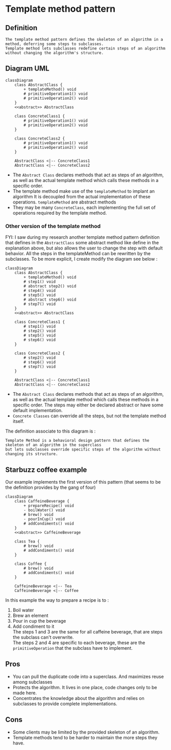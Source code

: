 # Template method pattern

## Definition

```text
The template method pattern defines the skeleton of an algorithm in a method, deferring some steps to subclasses.
Template method lets subclasses redefine certain steps of an algorithm without changing the algorithm's structure.
```

## Diagram UML

```mermaid
classDiagram
    class AbstractClass {
        + templateMethod() void
        # primitiveOperation1() void
        # primitiveOperation2() void
    }
    <<abstract>> AbstractClass
    
    class ConcreteClass1 {
        # primitiveOperation1() void
        # primitiveOperation2() void
    }

    class ConcreteClass2 {
        # primitiveOperation1() void
        # primitiveOperation2() void
    }
    
    AbstractClass <|-- ConcreteClass1
    AbstractClass <|-- ConcreteClass2
```
* The `Abstract Class` declares methods that act as steps of an algorithm, 
as well as the actual template method which calls these methods in a specific order.
* The template method make use of the `templateMethod` to implant an algorithm
It is decoupled from the actual implementation of these operations. `templateMethod` are abstract methods
* They may be many `ConcreteClass`, each implementing the full set of operations required by the template method.

### Other version of the template method

FYI: I saw during my research another template method pattern definition that defines in the `AbstractClass`
some abstract method like define in the explanation above, but also allows the user to change the step with default behavior.
All the steps in the templateMethod can be rewritten by the subclasses. To be more explicit, I create modify the diagram see below :

```mermaid
classDiagram
    class AbstractClass {
        + templateMethod() void
        # step1() void
        # abstract step2() void
        # step4() void
        # step5() void
        # abstract step6() void
        # step7() void
    }
    <<abstract>> AbstractClass
    
    class ConcreteClass1 {
        # step1() void
        # step2() void
        # step5() void
        # step6() void
    }

    class ConcreteClass2 {
        # step2() void
        # step6() void
        # step7() void
    }
    
    AbstractClass <|-- ConcreteClass1
    AbstractClass <|-- ConcreteClass2
```

* The `Abstract Class` declares methods that act as steps of an algorithm, as well as the actual template method 
which calls these methods in a specific order. The steps may either be declared abstract or have some default implementation.
* `Concrete Classes` can override all the steps, but not the template method itself.

The definition associate to this diagram is :
```text
Template Method is a behavioral design pattern that defines the skeleton of an algorithm in the superclass
but lets subclasses override specific steps of the algorithm without changing its structure.
```

## Starbuzz coffee example

Our example implements the first version of this pattern (that seems to be the definition provides by the gang of four)

```mermaid
classDiagram
    class CaffeineBeverage {
        + prepareRecipe() void
        - boilWater() void
        # brew() void
        - pourInCup() void
        # addCondiments() void
    }
    <<abstract>> CaffeineBeverage
    
    class Tea {
        # brew() void
        # addCondiments() void
    }

    class Coffee {
        # brew() void
        # addCondiments() void
    }

    CaffeineBeverage <|-- Tea
    CaffeineBeverage <|-- Coffee
```

In this example the way to prepare a recipe is to :
1. Boil water
2. Brew an element
3. Pour in cup the beverage
4. Add condiment to it  
The steps 1 and 3 are the same for all caffeine beverage, that are steps the subclass can't overwrite.  
The steps 2 and 4 are specific to each beverage, these are the `primitiveOperation` that the subclass have
to implement.

## Pros

* You can pull the duplicate code into a superclass. And maximizes reuse among subclasses
* Protects the algorithm. It lives in one place, code changes only to be made here.
* Concentrates the knowledge about the algorithm and relies on subclasses to provide complete implementations.

## Cons

* Some clients may be limited by the provided skeleton of an algorithm.
* Template methods tend to be harder to maintain the more steps they have.